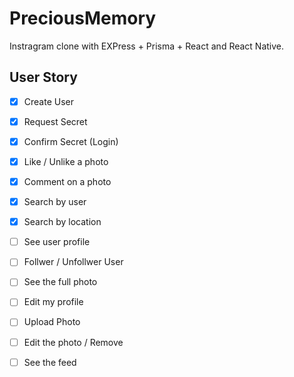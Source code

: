 # PreciousMemory

Instragram clone with EXPress + Prisma + React and React Native.

## User Story

- [x] Create User
- [x] Request Secret
- [x] Confirm Secret (Login)
- [x] Like / Unlike a photo
- [x] Comment on a photo
- [x] Search by user
- [x] Search by location
- [ ] See user profile
- [ ] Follwer / Unfollwer User
- [ ] See the full photo
- [ ] Edit my profile
- [ ] Upload Photo
- [ ] Edit the photo / Remove
- [ ] See the feed 

